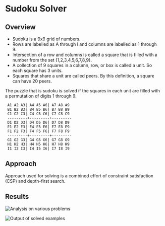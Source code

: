 # Sudoku Solver

## Overview

+ Sudoku is a 9x9 grid of numbers.
+ Rows are labelled as A through I and columns are labelled as 1 through 9.
+ Intersection of a row and columns is called a square that is filled with a number from the set {1,2,3,4,5,6,7,8,9}.
+ A collection of 9 squares in a column, row, or box is called a unit. So each square has 3 units.
+ Squares that share a unit are called peers. By this definition, a square can have 20 peers.

The puzzle that is sudoku is solved if the squares in each unit are filled with a permutation of digits 1 through 9.

```
 A1 A2 A3| A4 A5 A6| A7 A8 A9  
 B1 B2 B3| B4 B5 B6| B7 B8 B9  
 C1 C2 C3| C4 C5 C6| C7 C8 C9  
 ---------+---------+---------  
 D1 D2 D3| D4 D5 D6| D7 D8 D9  
 E1 E2 E3| E4 E5 E6| E7 E8 E9  
 F1 F2 F3| F4 F5 F6| F7 F8 F9  
 ---------+---------+---------  
 G1 G2 G3| G4 G5 G6| G7 G8 G9  
 H1 H2 H3| H4 H5 H6| H7 H8 H9  
 I1 I2 I3| I4 I5 I6| I7 I8 I9
```

## Approach

Approach used for solving is a combined effort of constraint satisfaction
(CSP) and depth-first search.

## Results

![Analysis on various problems](https://samyakahuja.github.io/class/s1/mcs102/sudoku/img/sc1.png)


![Output of solved examples](https://samyakahuja.github.io/class/s1/mcs102/sudoku/img/sc2.png)
